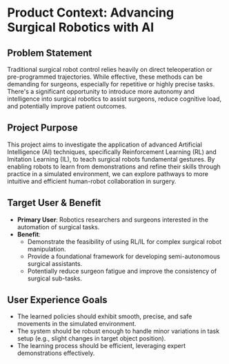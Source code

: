 # Product Context: Advancing Surgical Robotics with AI

## Problem Statement

Traditional surgical robot control relies heavily on direct teleoperation or pre-programmed trajectories. While effective, these methods can be demanding for surgeons, especially for repetitive or highly precise tasks. There's a significant opportunity to introduce more autonomy and intelligence into surgical robotics to assist surgeons, reduce cognitive load, and potentially improve patient outcomes.

## Project Purpose

This project aims to investigate the application of advanced Artificial Intelligence (AI) techniques, specifically Reinforcement Learning (RL) and Imitation Learning (IL), to teach surgical robots fundamental gestures. By enabling robots to learn from demonstrations and refine their skills through practice in a simulated environment, we can explore pathways to more intuitive and efficient human-robot collaboration in surgery.

## Target User & Benefit

*   **Primary User**: Robotics researchers and surgeons interested in the automation of surgical tasks.
*   **Benefit**:
    *   Demonstrate the feasibility of using RL/IL for complex surgical robot manipulation.
    *   Provide a foundational framework for developing semi-autonomous surgical assistants.
    *   Potentially reduce surgeon fatigue and improve the consistency of surgical sub-tasks.

## User Experience Goals

*   The learned policies should exhibit smooth, precise, and safe movements in the simulated environment.
*   The system should be robust enough to handle minor variations in task setup (e.g., slight changes in target object position).
*   The learning process should be efficient, leveraging expert demonstrations effectively.
